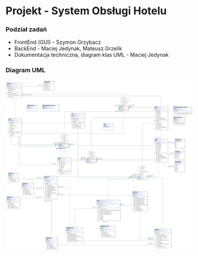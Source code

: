# Projekt - System Obsługi Hotelu
### Podział zadań
 - FrontEnd (GUI) - Szymon Grzybacz
 - BackEnd - Maciej Jedynak, Mateusz Grzelik
 - Dokumentacja techniczna, diagram klas UML - Maciej Jedynak
### Diagram UML
![Diagram](./DiagramKlasHotel.png)


